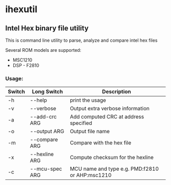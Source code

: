 # ihexutil
## Intel Hex binary file utility

This is command line utility to parse, analyze and compare intel hex files

Several ROM models are supported:
* MSC1210
* DSP - F2810

### Usage:
Switch | Long Switch | Description
-------|-------------|------------
-h | --help | print the usage
-v | --verbose | Output extra verbose information
-a | --add-crc ARG | Add computed CRC at address specified
-o | --output ARG | Output file name
-m | --compare ARG | Compare with the hex file
 -x | --hexline ARG | Compute checksum for the hexline
 -c | --mcu-spec ARG | MCU name and type e.g. PMD:f2810 or AHP:msc1210


